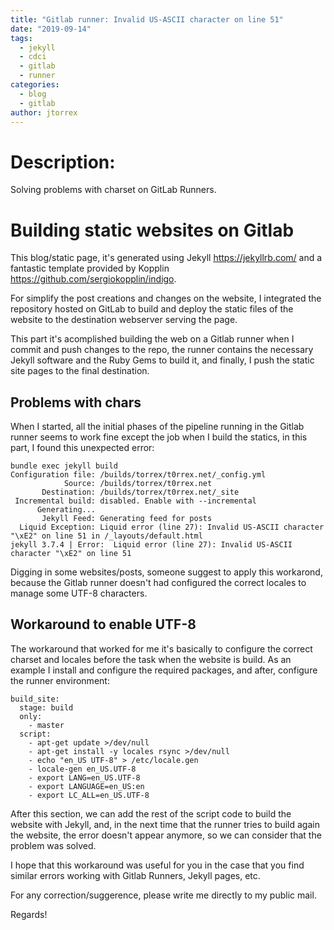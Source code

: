 ```yaml
---
title: "Gitlab runner: Invalid US-ASCII character on line 51"
date: "2019-09-14"
tags:
  - jekyll
  - cdci
  - gitlab
  - runner
categories:
  - blog
  - gitlab
author: jtorrex
---
```


# Description:

Solving problems with charset on GitLab Runners.

# Building static websites on Gitlab

This blog/static page, it's generated using Jekyll <https://jekyllrb.com/> and a fantastic template provided by Kopplin <https://github.com/sergiokopplin/indigo>.

For simplify the post creations and changes on the website, I integrated the repository hosted on GitLab to build and deploy the static files of the website to the destination webserver serving the page.

This part it's acomplished building the web on a Gitlab runner when I commit and push changes to the repo, the runner contains the necessary Jekyll software and the Ruby Gems to build it, and finally, I push the static site pages to the final destination.

## Problems with chars

When I started, all the initial phases of the pipeline running in the Gitlab runner seems to work fine except the job when I build the statics, in this part, I found this unexpected error:

```
bundle exec jekyll build
Configuration file: /builds/torrex/t0rrex.net/_config.yml
            Source: /builds/torrex/t0rrex.net
       Destination: /builds/torrex/t0rrex.net/_site
 Incremental build: disabled. Enable with --incremental
      Generating... 
       Jekyll Feed: Generating feed for posts
  Liquid Exception: Liquid error (line 27): Invalid US-ASCII character "\xE2" on line 51 in /_layouts/default.html
jekyll 3.7.4 | Error:  Liquid error (line 27): Invalid US-ASCII character "\xE2" on line 51
```

Digging in some websites/posts, someone suggest to apply this workarond, because the Gitlab runner doesn't had configured the correct locales to manage some UTF-8 characters.

## Workaround to enable UTF-8

The workaround that worked for me it's basically to configure the correct charset and locales before the task when the website is build. As an example I install and configure the required packages, and after, configure the runner environment:

```
build_site:
  stage: build
  only:
    - master
  script:
    - apt-get update >/dev/null
    - apt-get install -y locales rsync >/dev/null
    - echo "en_US UTF-8" > /etc/locale.gen
    - locale-gen en_US.UTF-8
    - export LANG=en_US.UTF-8
    - export LANGUAGE=en_US:en
    - export LC_ALL=en_US.UTF-8
```

After this section, we can add the rest of the script code to build the website with Jekyll, and, in the next time that the runner tries to build again the website, the error doesn't appear anymore, so we can consider that the problem was solved.

I hope that this workaround was useful for you in the case that you find similar errors working with Gitlab Runners, Jekyll pages, etc.

For any correction/suggerence, please write me directly to my public mail.

Regards!

